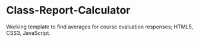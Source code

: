 # Class-Report-Calculator
Working template to find averages for course evaluation responses; HTML5, CSS3, JavaScript.
